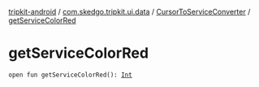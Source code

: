 [tripkit-android](../../index.md) / [com.skedgo.tripkit.ui.data](../index.md) / [CursorToServiceConverter](index.md) / [getServiceColorRed](./get-service-color-red.md)

# getServiceColorRed

`open fun getServiceColorRed(): `[`Int`](https://kotlinlang.org/api/latest/jvm/stdlib/kotlin/-int/index.html)